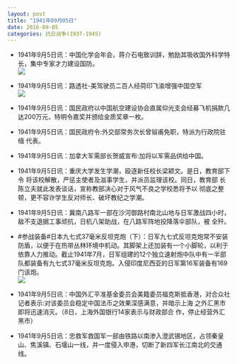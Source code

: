 ```yaml
---
layout: post
title: "1941年09月05日"
date: 2016-09-05
categories: 抗日战争(1937-1945)
---
```


<meta name="referrer" content="no-referrer" />

- 1941年9月5日讯：中国化学会年会，蒋介石电致训辞，勉励其吸收国外科学特长，集中专家才力建设国防。 <br/><img src="https://ww2.sinaimg.cn/large/aca367d8jw1f7j3t4ijq6j20aj0e1q4v.jpg" />

- 1941年9月5日讯：路透社-美驾驶员二百人经荷印飞渝增强中国空军 <br/><img src="https://ww2.sinaimg.cn/large/aca367d8jw1f7j22q34msj207b0dn3zl.jpg" />

- 1941年9月5日讯：国民政府以中国航空建设协会直属仰光支会经募飞机捐款几 达200万元，特明令嘉奖并颁给金质奖章一枚。 

- 1941年9月5日讯：国民政府令:外交部常务次长曾镕甫免职，特派为行政院驻缅 代表。 

- 1941年9月5日讯：加拿大军需部长贺威宣布:加将以军需品供给中国。 

- 1941年9月5日讯：重庆大学发生学潮，殴逐新任校长梁颖文。是日，教育部下令 将该校解散，严惩主使者及滋事学生，并派员监理该校。同日，教育部 长陈立夫就此发表谈话，宣称教部决心对于风气不良之学校悉将予以 彻底之整顿，更不容许学生反对师长、破坏教纪之学潮。 

- 1941年9月5日讯：冀南八路军一部在沙河御路村南北山地与日军激战四小时， 敌不支退据工事顽抗，日机八架助战，在八路军阵地投降落伞部队，被 全歼。 

- #参战装备#日本九七式37毫米反坦克炮（下）：日军九七式反坦克炮常不安装防盾，以便于在热带丛林环境中机动。其脚架上还加装有一个小脚轮，以利于依靠人力推动。截止1941年7月，日军组建的12个独立速射炮中队中有一半部队都装备有九七式37毫米反坦克炮。入侵印度尼西亚的日军第16军装备有169门该炮。 <br/><img src="https://ww3.sinaimg.cn/large/aca367d8jw1f7iha2p0ftj21jk0vyqjy.jpg" />

- 1941年9月5日讯：中国外汇平准基金委员会美籍委员福克斯抵香港，对合众社记者表示:对该委员会稳定中国法币之效果深感满意，并暗示上海 之外汇黑市即将迅速消灭。（8日，上海外国银行14家表示与财政部合 作，停止经营外汇黑市） 

- 1941年9月5日讯：忠救军救国军一部由铁路以南渗入澄武锡地区，占领秦皇山、焦溪镇、石堰山一线，并一度侵入申港，切断了新四军长江南北的交通线。 

